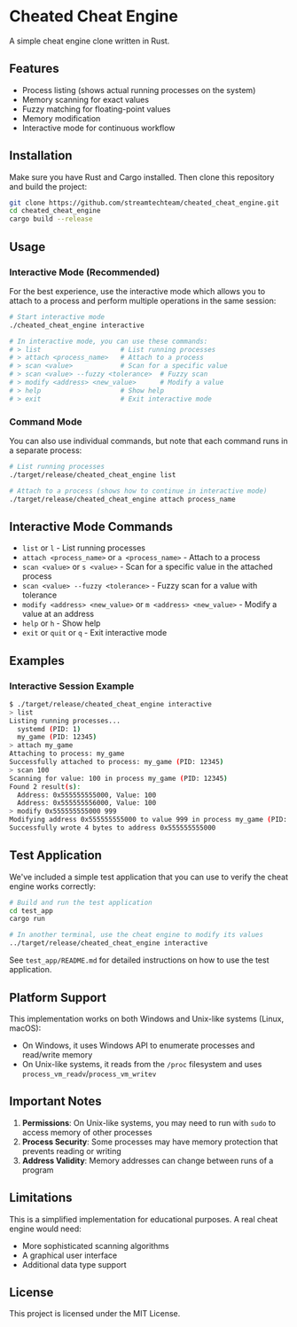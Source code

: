 # Cheated Cheat Engine

A simple cheat engine clone written in Rust.

## Features

- Process listing (shows actual running processes on the system)
- Memory scanning for exact values
- Fuzzy matching for floating-point values
- Memory modification
- Interactive mode for continuous workflow

## Installation

Make sure you have Rust and Cargo installed. Then clone this repository and build the project:

```bash
git clone https://github.com/streamtechteam/cheated_cheat_engine.git
cd cheated_cheat_engine
cargo build --release
```

## Usage

### Interactive Mode (Recommended)

For the best experience, use the interactive mode which allows you to attach to a process and perform multiple operations in the same session:

```bash
# Start interactive mode
./cheated_cheat_engine interactive

# In interactive mode, you can use these commands:
# > list                    # List running processes
# > attach <process_name>   # Attach to a process
# > scan <value>            # Scan for a specific value
# > scan <value> --fuzzy <tolerance>  # Fuzzy scan
# > modify <address> <new_value>      # Modify a value
# > help                    # Show help
# > exit                    # Exit interactive mode
```

### Command Mode

You can also use individual commands, but note that each command runs in a separate process:

```bash
# List running processes
./target/release/cheated_cheat_engine list

# Attach to a process (shows how to continue in interactive mode)
./target/release/cheated_cheat_engine attach process_name
```

## Interactive Mode Commands

- `list` or `l` - List running processes
- `attach <process_name>` or `a <process_name>` - Attach to a process
- `scan <value>` or `s <value>` - Scan for a specific value in the attached process
- `scan <value> --fuzzy <tolerance>` - Fuzzy scan for a value with tolerance
- `modify <address> <new_value>` or `m <address> <new_value>` - Modify a value at an address
- `help` or `h` - Show help
- `exit` or `quit` or `q` - Exit interactive mode

## Examples

### Interactive Session Example

```bash
$ ./target/release/cheated_cheat_engine interactive
> list
Listing running processes...
  systemd (PID: 1)
  my_game (PID: 12345)
> attach my_game
Attaching to process: my_game
Successfully attached to process: my_game (PID: 12345)
> scan 100
Scanning for value: 100 in process my_game (PID: 12345)
Found 2 result(s):
  Address: 0x555555555000, Value: 100
  Address: 0x555555556000, Value: 100
> modify 0x555555555000 999
Modifying address 0x555555555000 to value 999 in process my_game (PID: 12345)
Successfully wrote 4 bytes to address 0x555555555000
```

## Test Application

We've included a simple test application that you can use to verify the cheat engine works correctly:

```bash
# Build and run the test application
cd test_app
cargo run

# In another terminal, use the cheat engine to modify its values
../target/release/cheated_cheat_engine interactive
```

See `test_app/README.md` for detailed instructions on how to use the test application.

## Platform Support

This implementation works on both Windows and Unix-like systems (Linux, macOS):
- On Windows, it uses Windows API to enumerate processes and read/write memory
- On Unix-like systems, it reads from the `/proc` filesystem and uses `process_vm_readv`/`process_vm_writev`

## Important Notes

1. **Permissions**: On Unix-like systems, you may need to run with `sudo` to access memory of other processes
2. **Process Security**: Some processes may have memory protection that prevents reading or writing
3. **Address Validity**: Memory addresses can change between runs of a program

## Limitations

This is a simplified implementation for educational purposes. A real cheat engine would need:

- More sophisticated scanning algorithms
- A graphical user interface
- Additional data type support

## License

This project is licensed under the MIT License.